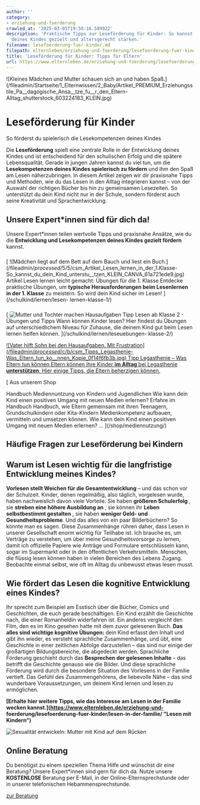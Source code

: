 ```yaml
---
author: ''
category:
- erziehung-und-foerderung
crawled_at: '2025-03-05T19:50:16.589922'
description: 'Praktische Tipps zur Leseförderung für Kinder: So kannst du die Lesekompetenz
  deines Kindes gezielt und altersgerecht stärken.'
filename: lesefoerderung-fuer-kinder.md
filepath: elternleben/erziehung-und-foerderung/lesefoerderung-fuer-kinder.md
title: 'Leseförderung für Kinder: Tipps für Eltern'
url: https://www.elternleben.de/erziehung-und-foerderung/lesefoerderung-fuer-kinder/
---
```


![Kleines Mädchen und Mutter schauen sich an und haben
Spaß.](/fileadmin/Startseite/1_Elternwissen/2_Baby/Artikel_PREMIUM_Erziehungsstile_Pa__dagogische_Ansa__tze_fu__r_den_Eltern-
Alltag_shutterstock_603224183_KLEIN.jpg)

#  Leseförderung für Kinder

So förderst du spielerisch die Lesekompetenzen deines Kindes

Die **Leseförderung** spielt eine zentrale Rolle in der Entwicklung deines
Kindes und ist entscheidend für den schulischen Erfolg und die spätere
Lebensqualität. Gerade in jungen Jahren kannst du viel tun, um die
**Lesekompetenzen deines Kindes spielerisch zu fördern** und ihm den Spaß am
Lesen näherzubringen. In diesem Artikel zeigen wir dir praxisnahe Tipps und
Methoden, wie du das Lesen in den Alltag integrieren kannst – von der Auswahl
der richtigen Bücher bis hin zu gemeinsamen Lesezeiten. So unterstützt du dein
Kind nicht nur in der Schule, sondern förderst auch seine Kreativität und
Sprachentwicklung.

##  Unsere Expert*innen sind für dich da!

Unsere Expert*innen teilen wertvolle Tipps und praxisnahe Ansätze, wie du die
**Entwicklung und Lesekompetenzen deines Kindes gezielt fördern** kannst.

### [ ](/)

### [ ](/)

[ ![Mädchen liegt auf dem Bett auf dem Bauch und liest ein
Buch.](/fileadmin/_processed_/5/5/csm_Artikel_Lesen_lernen_in_der_1.Klasse-
So_kannst_du_dein_Kind_unterstu__tzen_KLEIN_CANVA_61a721ede9.jpg) Artikel
Lesen lernen leicht gemacht: Übungen für die 1. Klasse Entdecke praktische
Übungen, um **typische Herausforderungen beim Lesenlernen in der 1. Klasse**
zu meistern. So wird dein Kind sicher im Lesen! ](/schulkind/lernen/lesen-
lernen-klasse-1/)

### [ ](/)

[ ![Mutter und Tochter machen
Hausaufgaben](/fileadmin/_processed_/b/e/csm_Tipps_und_U__bungen_Leseu__bungen_ab_Klasse_2_5f77b5e65d.jpg)
Tipp Lesen ab Klasse 2 - Übungen und Tipps Wann können Kinder lesen? Hier
findest du Übungen auf unterschiedlichem Niveau für Zuhause, die deinem Kind
gut beim Lesen lernen helfen können. ](/schulkind/lernen/leseuebungen-
klasse-2/)

[ ![Vater hilft Sohn bei den Hausaufgaben. Mit
Frustration](/fileadmin/_processed_/c/b/csm_Tipps_Legasthenie-
Was_Eltern_tun_ko__nnen_Kopie_0f14f6fb3b.jpg) Tipp Legasthenie – Was Eltern
tun können Eltern können ihre Kinder **im Alltag** bei Legasthenie
**unterstützen**. Hier einige Tipps, die Eltern beherzigen können.
](/erziehung-und-foerderung/neurodiversitaet-bei-kindern/legasthenie/)

[ Aus unserem Shop

Handbuch Mediennuntzung von Kindern und Jugendlichen Wie kann dein Kind einen
positiven Umgang mit neuen Medien erlernen? Erfahre im Handbuch Handbuch, wie
Eltern gemeinsam mit ihren Teenagern, Grundschulkindern oder Kita-Kindern
Medienkompetenz aufbauen, vermitteln und umsetzen können. Wie kann dein Kind
einen positiven Umgang mit neuen Medien erlernen? …  ](/shop/mediennutzung/)

##  Häufige Fragen zur Leseförderung bei Kindern

##  Warum ist Lesen wichtig für die langfristige Entwicklung meines Kindes?

**Vorlesen stellt Weichen für die Gesamtentwicklung** – und das schon vor der
Schulzeit. Kinder, denen regelmäßig, also täglich, vorgelesen wurde, haben
nachweislich davon viele Vorteile. Sie haben **größeren Schulerfolg** , sie
**streben eine höhere Ausbildung an** , sie können ihr **Leben selbstbestimmt
gestalten** , sie haben **weniger Geld- und Gesundheitsprobleme**. Und das
alles von ein paar Bilderbüchern? So könnte man es sagen. Diese Zusammenhänge
rühren daher, dass Lesen in unserer Gesellschaft enorm wichtig für Teilhabe
ist. Ich brauche es, um Verträge zu verstehen, um über meine
Gesundheitsvorsorge zu lernen, damit ich offizielle Papiere wie Anträge und
Formulare entschlüsseln kann, sogar im Supermarkt oder in den öffentlichen
Verkehrsmitteln. Menschen, die flüssig lesen können haben in vielen Bereichen
des Lebens Zugang. Beobachte einmal selbst, wie oft im Alltag du unbewusst
etwas lesen musst.

##  Wie fördert das Lesen die kognitive Entwicklung eines Kindes?

Ihr sprecht zum Beispiel am Esstisch über die Bücher, Comics und Geschichten,
die euch gerade beschäftigen. Ein Kind erzählt die Geschichte nach, die einer
Romanheldin widerfahren ist. Ein anderes vergleicht den Film, den es im Kino
gesehen hatte mit dem zuvor gelesenen Buch. **Das alles sind wichtige
kognitive Übungen:** dein Kind erfasst den Inhalt und gibt ihn wieder, es
versteht sprachliche Zusammenhänge, und übt, eine Geschichte in einer
zeitlichen Abfolge darzustellen – das sind nur einige der großartigen
Bildungsbereiche, die abgedeckt werden. Sprachliche Förderung geschieht durch
das **Besprechen der gelesenen Inhalte** – das betrifft die Geschichte genauso
wie die Bilder. Und diese sprachliche Förderung wird durch die besondere
Situation des Vorlesens in der Familie vertieft. Das Gefühl des
Zusammengehörens, die liebevolle Nähe – das sind wunderbare Voraussetzungen,
um deinem Kind lernen und lesen zu ermöglichen.

**[Erhalte hier weitere Tipps, wie das Interesse am Lesen in der Familie
wecken kannst.](https://www.elternleben.de/erziehung-und-
foerderung/lesefoerderung-fuer-kinder/lesen-in-der-familie/ "Lesen mit
Kindern")**

![Sexualität entwickeln: Mutter mit Kind auf dem
Rücken](/fileadmin/_processed_/6/b/csm_Tipps_Wie_unterstu__tze_ich_mein_Kind_dabei_eine_gesunde_Sexualita__t_zu_entwickeln_ea90708fd3.jpg)

##  Online Beratung

Du benötigst zu einem speziellen Thema Hilfe und wünschst dir eine Beratung?
Unsere Expert*innen sind gern für dich da. Nutze unsere **KOSTENLOSE**
Beratung per E-Mail, in der Online-Elternsprechstunde oder in unserer
telefonischen Hebammensprechstunde.

[ zur Beratung ](/online-beratung-formate/)

